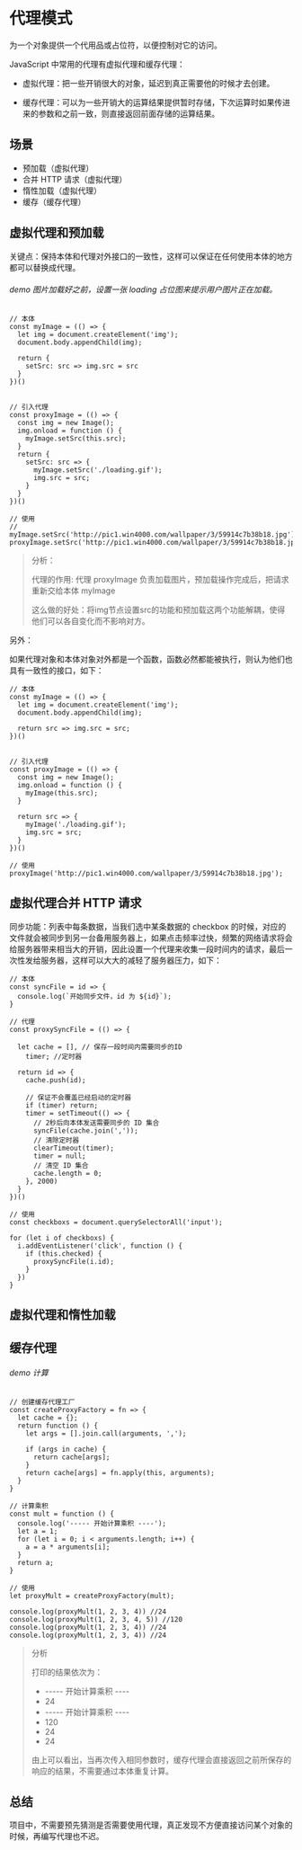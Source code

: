 # 代理模式

为一个对象提供一个代用品或占位符，以便控制对它的访问。

JavaScript 中常用的代理有虚拟代理和缓存代理：

- 虚拟代理：把一些开销很大的对象，延迟到真正需要他的时候才去创建。

- 缓存代理：可以为一些开销大的运算结果提供暂时存储，下次运算时如果传进来的参数和之前一致，则直接返回前面存储的运算结果。

## 场景
- 预加载（虚拟代理）
- 合并 HTTP 请求（虚拟代理）
- 惰性加载（虚拟代理）
- 缓存（缓存代理）

## 虚拟代理和预加载

关键点：保持本体和代理对外接口的一致性，这样可以保证在任何使用本体的地方都可以替换成代理。

###### demo 图片加载好之前，设置一张 loading 占位图来提示用户图片正在加载。

```
// 本体
const myImage = (() => {
  let img = document.createElement('img');
  document.body.appendChild(img);

  return {
    setSrc: src => img.src = src
  }
})()


// 引入代理
const proxyImage = (() => {
  const img = new Image();
  img.onload = function () {
    myImage.setSrc(this.src);
  }
  return {
    setSrc: src => {
      myImage.setSrc('./loading.gif');
      img.src = src;
    }
  }
})()

// 使用
// myImage.setSrc('http://pic1.win4000.com/wallpaper/3/59914c7b38b18.jpg');
proxyImage.setSrc('http://pic1.win4000.com/wallpaper/3/59914c7b38b18.jpg');
```
> 分析：
>
> 代理的作用: 代理 proxyImage 负责加载图片，预加载操作完成后，把请求重新交给本体 myImage
>
> 这么做的好处：将img节点设置src的功能和预加载这两个功能解耦，使得他们可以各自变化而不影响对方。

另外：

如果代理对象和本体对象对外都是一个函数，函数必然都能被执行，则认为他们也具有一致性的接口，如下：

```
// 本体
const myImage = (() => {
  let img = document.createElement('img');
  document.body.appendChild(img);
  
  return src => img.src = src;
})()


// 引入代理
const proxyImage = (() => {
  const img = new Image();
  img.onload = function () {
    myImage(this.src);
  }
  
  return src => {
    myImage('./loading.gif');
    img.src = src;
  }
})()

// 使用
proxyImage('http://pic1.win4000.com/wallpaper/3/59914c7b38b18.jpg');
```

## 虚拟代理合并 HTTP 请求

同步功能：列表中每条数据，当我们选中某条数据的 checkbox 的时候，对应的文件就会被同步到另一台备用服务器上，如果点击频率过快，频繁的网络请求将会给服务器带来相当大的开销，因此设置一个代理来收集一段时间内的请求，最后一次性发给服务器，这样可以大大的减轻了服务器压力，如下：

```
// 本体
const syncFile = id => {
  console.log(`开始同步文件，id 为 ${id}`);
}

// 代理
const proxySyncFile = (() => {

  let cache = [], // 保存一段时间内需要同步的ID
    timer; //定时器

  return id => {
    cache.push(id);

    // 保证不会覆盖已经启动的定时器
    if (timer) return;
    timer = setTimeout(() => {
      // 2秒后向本体发送需要同步的 ID 集合
      syncFile(cache.join(','));
      // 清除定时器
      clearTimeout(timer);
      timer = null;
      // 清空 ID 集合
      cache.length = 0;
    }, 2000)
  }
})()

// 使用
const checkboxs = document.querySelectorAll('input');

for (let i of checkboxs) {
  i.addEventListener('click', function () {
    if (this.checked) {
      proxySyncFile(i.id);
    }
  })
}
```

## 虚拟代理和惰性加载

## 缓存代理

###### demo 计算

```
// 创建缓存代理工厂
const createProxyFactory = fn => {
  let cache = {};
  return function () {
    let args = [].join.call(arguments, ',');
    
    if (args in cache) {
      return cache[args];
    }
    return cache[args] = fn.apply(this, arguments);
  }
}

// 计算乘积
const mult = function () {
  console.log('----- 开始计算乘积 ----');
  let a = 1;
  for (let i = 0; i < arguments.length; i++) {
    a = a * arguments[i];
  }
  return a;
}

// 使用
let proxyMult = createProxyFactory(mult);

console.log(proxyMult(1, 2, 3, 4)) //24
console.log(proxyMult(1, 2, 3, 4, 5)) //120
console.log(proxyMult(1, 2, 3, 4)) //24
console.log(proxyMult(1, 2, 3, 4)) //24

```
> 分析
>
> 打印的结果依次为：
> - ----- 开始计算乘积 ----
> - 24
> - ----- 开始计算乘积 ----
> - 120
> - 24
> - 24
>
> 由上可以看出，当再次传入相同参数时，缓存代理会直接返回之前所保存的响应的结果，不需要通过本体重复计算。


## 总结

项目中，不需要预先猜测是否需要使用代理，真正发现不方便直接访问某个对象的时候，再编写代理也不迟。

